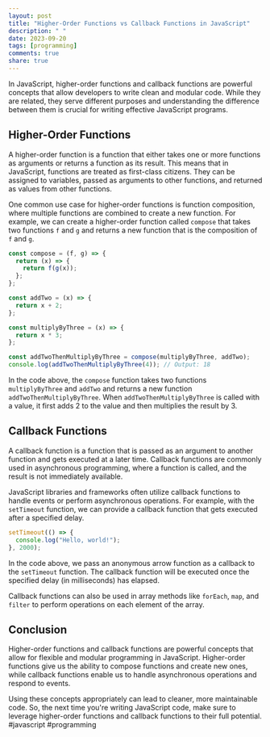 ```yaml
---
layout: post
title: "Higher-Order Functions vs Callback Functions in JavaScript"
description: " "
date: 2023-09-20
tags: [programming]
comments: true
share: true
---
```


In JavaScript, higher-order functions and callback functions are powerful concepts that allow developers to write clean and modular code. While they are related, they serve different purposes and understanding the difference between them is crucial for writing effective JavaScript programs.

## Higher-Order Functions
A higher-order function is a function that either takes one or more functions as arguments or returns a function as its result. This means that in JavaScript, functions are treated as first-class citizens. They can be assigned to variables, passed as arguments to other functions, and returned as values from other functions.

One common use case for higher-order functions is function composition, where multiple functions are combined to create a new function. For example, we can create a higher-order function called `compose` that takes two functions `f` and `g` and returns a new function that is the composition of `f` and `g`.

```javascript
const compose = (f, g) => {
  return (x) => {
    return f(g(x));
  };
};

const addTwo = (x) => {
  return x + 2;
};

const multiplyByThree = (x) => {
  return x * 3;
};

const addTwoThenMultiplyByThree = compose(multiplyByThree, addTwo);
console.log(addTwoThenMultiplyByThree(4)); // Output: 18
```

In the code above, the `compose` function takes two functions `multiplyByThree` and `addTwo` and returns a new function `addTwoThenMultiplyByThree`. When `addTwoThenMultiplyByThree` is called with a value, it first adds 2 to the value and then multiplies the result by 3.

## Callback Functions
A callback function is a function that is passed as an argument to another function and gets executed at a later time. Callback functions are commonly used in asynchronous programming, where a function is called, and the result is not immediately available.

JavaScript libraries and frameworks often utilize callback functions to handle events or perform asynchronous operations. For example, with the `setTimeout` function, we can provide a callback function that gets executed after a specified delay.

```javascript
setTimeout(() => {
  console.log("Hello, world!");
}, 2000);
```

In the code above, we pass an anonymous arrow function as a callback to the `setTimeout` function. The callback function will be executed once the specified delay (in milliseconds) has elapsed.

Callback functions can also be used in array methods like `forEach`, `map`, and `filter` to perform operations on each element of the array.

## Conclusion
Higher-order functions and callback functions are powerful concepts that allow for flexible and modular programming in JavaScript. Higher-order functions give us the ability to compose functions and create new ones, while callback functions enable us to handle asynchronous operations and respond to events.

Using these concepts appropriately can lead to cleaner, more maintainable code. So, the next time you're writing JavaScript code, make sure to leverage higher-order functions and callback functions to their full potential. #javascript #programming
